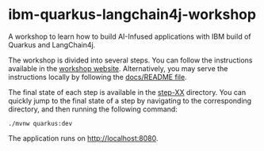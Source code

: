 # ibm-quarkus-langchain4j-workshop

A workshop to learn how to build AI-Infused applications with IBM build of Quarkus and LangChain4j.

The workshop is divided into several steps. You can follow the instructions available in the [workshop
website](https://quarkus.io/quarkus-workshop-langchain4j/). Alternatively,
you may serve the instructions locally by following the [docs/README file](docs/README.md).

The final state of each step is available in the [step-XX](step-XX) directory.
You can quickly jump to the final state of a step by navigating to the corresponding directory, and then running the following command:

```shell
./mvnw quarkus:dev
```

The application runs on [http://localhost:8080](http://localhost:8080).
